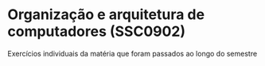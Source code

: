 # Organização e arquitetura de computadores (SSC0902)
Exercícios individuais da matéria que foram passados ao longo do semestre
